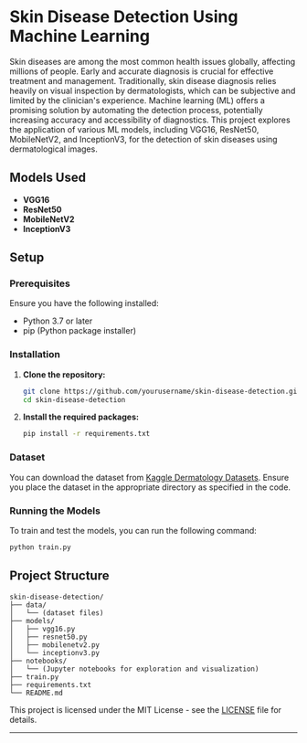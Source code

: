 # Skin Disease Detection Using Machine Learning

Skin diseases are among the most common health issues globally, affecting millions of people. Early and accurate diagnosis is crucial for effective treatment and management. Traditionally, skin disease diagnosis relies heavily on visual inspection by dermatologists, which can be subjective and limited by the clinician's experience. Machine learning (ML) offers a promising solution by automating the detection process, potentially increasing accuracy and accessibility of diagnostics. This project explores the application of various ML models, including VGG16, ResNet50, MobileNetV2, and InceptionV3, for the detection of skin diseases using dermatological images.

## Models Used
- **VGG16**
- **ResNet50**
- **MobileNetV2**
- **InceptionV3**

## Setup

### Prerequisites

Ensure you have the following installed:
- Python 3.7 or later
- pip (Python package installer)

### Installation

1. **Clone the repository:**
    ```bash
    git clone https://github.com/yourusername/skin-disease-detection.git
    cd skin-disease-detection
    ```

2. **Install the required packages:**
    ```bash
    pip install -r requirements.txt
    ```

### Dataset

You can download the dataset from [Kaggle Dermatology Datasets](https://www.kaggle.com/datasets/subirbiswas19/skin-disease-dataset/code). Ensure you place the dataset in the appropriate directory as specified in the code.

### Running the Models

To train and test the models, you can run the following command:
```bash
python train.py
```

## Project Structure

```
skin-disease-detection/
├── data/
│   └── (dataset files)
├── models/
│   ├── vgg16.py
│   ├── resnet50.py
│   ├── mobilenetv2.py
│   └── inceptionv3.py
├── notebooks/
│   └── (Jupyter notebooks for exploration and visualization)
├── train.py
├── requirements.txt
└── README.md
```



This project is licensed under the MIT License - see the [LICENSE](LICENSE) file for details.

---
